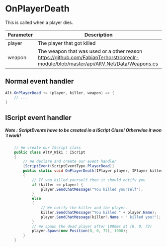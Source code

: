# OnPlayerDeath

This is called when a player dies.


| Parameter | Description  |
|-----------|--------------|
| player    | The player that got killed |
| weapon    | The weapon that was used or a other reason https://github.com/FabianTerhorst/coreclr-module/blob/master/api/AltV.Net/Data/Weapons.cs |

## Normal event handler

```csharp
Alt.OnPlayerDead += (player, killer, weapon) => {
    // ...
}
```

## IScript event handler

##### Note : ScriptEvents have to be created in a IScript Class! Otherwise it won´t work!

```csharp 
    // We create our IScript class
    public class AltV_Wiki : IScript
    {
        // We declare and create our event handler
        [ScriptEvent(ScriptEventType.PlayerDead)]
        public static void OnPlayerDeath(IPlayer player, IPlayer killer, uint weapon)
        {
            // If you killed yourself then it should notify you
            if (killer == player) {
                player.SendChatMessage("You killed yourself");
            }
            else
            {
                // We notify the killer and the player.
                killer.SendChatMessage("You killed " + player.Name);
                player.SendChatMessage(killer?.Name + " killed you!");
            }
            // We spawn the dead player after 1000ms at (0, 0, 72)
            player.Spawn(new Position(0, 0, 72), 1000);
        }
    }
```
